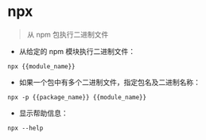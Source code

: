 # npx

> 从 npm 包执行二进制文件

- 从给定的 npm 模块执行二进制文件：

`npx {{module_name}}`

- 如果一个包中有多个二进制文件，指定包名及二进制名称：

`npx -p {{package_name}} {{module_name}}`

- 显示帮助信息：

`npx --help`

[#]: contributors: ([王興與]，[jim.大团结])